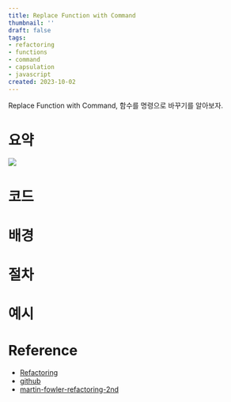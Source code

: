 ```yaml
---
title: Replace Function with Command
thumbnail: ''
draft: false
tags:
- refactoring
- functions
- command
- capsulation
- javascript
created: 2023-10-02
---
```


Replace Function with Command, 함수를 명령으로 바꾸기를 알아보자.

# 요약

![](Screen%20Shot%202023-10-02%20at%204.19.46%20PM.png)

# 코드

# 배경

# 절차

# 예시

# Reference

* [Refactoring](https://product.kyobobook.co.kr/detail/S000001810241)
* [github](https://github.com/WegraLee/Refactoring)
* [martin-fowler-refactoring-2nd](https://github.com/wickedwukong/martin-fowler-refactoring-2nd)
